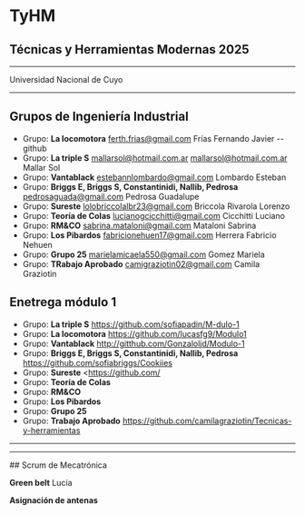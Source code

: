 # TyHM
<h2>Técnicas y Herramientas Modernas 2025 </h2><p>
<hr>
 Universidad Nacional de Cuyo

<hr>

 ## Grupos de Ingeniería Industrial

* Grupo: **La locomotora** <ferth.frias@gmail.com>	Frías	Fernando Javier  -- github
* Grupo: **La triple S** <mallarsol@hotmail.com.ar> mallarsol@hotmail.com.ar	Mallar 	Sol
* Grupo: **Vantablack** <estebannlombardo@gmail.com>	Lombardo	Esteban
* Grupo: **Briggs E, Briggs S, Constantinidi, Nallib, Pedrosa**  <pedrosaguada@gmail.com>	Pedrosa	Guadalupe
* Grupo: **Sureste** <lolobriccolalbr23@gmail.com>	Briccola Rivarola 	Lorenzo
* Grupo: **Teoría de Colas** <lucianogcicchitti@gmail.com>	Cicchitti	Luciano
* Grupo: **RM&CO** <sabrina.mataloni@gmail.com>	Mataloni	Sabrina
* Grupo: **Los Pibardos** <fabricionehuen17@gmail.com>	Herrera	Fabricio Nehuen
* Grupo: **Grupo 25** <marielamicaela550@gmail.com> 	Gomez	Mariela
* Grupo: **TRabajo Aprobado** <camigraziotin02@gmail.com> Camila Graziotin

## Enetrega módulo 1
* Grupo: **La triple S** <https://github.com/sofiapadin/M-dulo-1>
* Grupo: **La locomotora** <https://github.com/lucasfg9/Modulo1>
* Grupo: **Vantablack** <http://gitthub.com/Gonzaloljd/Modulo-1>
* Grupo: **Briggs E, Briggs S, Constantinidi, Nallib, Pedrosa**  <https://github.com/sofiabriggs/Cookiies>
* Grupo: **Sureste** <https://github.com/
* Grupo: **Teoría de Colas**
* Grupo: **RM&CO** 
* Grupo: **Los Pibardos**
* Grupo: **Grupo 25**
* Grupo: **Trabajo Aprobado** <https://github.com/camilagraziotin/Tecnicas-y-herramientas>
<hr>

<hr>
## Scrum de Mecatrónica

**Green belt**  Lucía

**Asignación de antenas**
